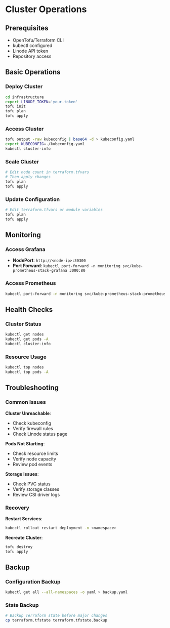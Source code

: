 # Cluster Operations

## Prerequisites

- OpenTofu/Terraform CLI
- kubectl configured
- Linode API token
- Repository access

## Basic Operations

### Deploy Cluster
```bash
cd infrastructure
export LINODE_TOKEN='your-token'
tofu init
tofu plan
tofu apply
```

### Access Cluster
```bash
tofu output -raw kubeconfig | base64 -d > kubeconfig.yaml
export KUBECONFIG=./kubeconfig.yaml
kubectl cluster-info
```

### Scale Cluster
```bash
# Edit node count in terraform.tfvars
# Then apply changes
tofu plan
tofu apply
```

### Update Configuration
```bash
# Edit terraform.tfvars or module variables
tofu plan
tofu apply
```

## Monitoring

### Access Grafana
- **NodePort**: `http://<node-ip>:30300`
- **Port Forward**: `kubectl port-forward -n monitoring svc/kube-prometheus-stack-grafana 3000:80`

### Access Prometheus
```bash
kubectl port-forward -n monitoring svc/kube-prometheus-stack-prometheus 9090:9090
```

## Health Checks

### Cluster Status
```bash
kubectl get nodes
kubectl get pods -A
kubectl cluster-info
```

### Resource Usage
```bash
kubectl top nodes
kubectl top pods -A
```

## Troubleshooting

### Common Issues

**Cluster Unreachable**:
- Check kubeconfig
- Verify firewall rules
- Check Linode status page

**Pods Not Starting**:
- Check resource limits
- Verify node capacity
- Review pod events

**Storage Issues**:
- Check PVC status
- Verify storage classes
- Review CSI driver logs

### Recovery

**Restart Services**:
```bash
kubectl rollout restart deployment -n <namespace>
```

**Recreate Cluster**:
```bash
tofu destroy
tofu apply
```

## Backup

### Configuration Backup
```bash
kubectl get all --all-namespaces -o yaml > backup.yaml
```

### State Backup
```bash
# Backup Terraform state before major changes
cp terraform.tfstate terraform.tfstate.backup
```